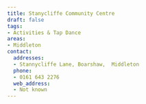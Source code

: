 ```yaml
---
title: Stanycliffe Community Centre
draft: false
tags:
- Activities & Tap Dance
areas:
- Middleton
contact:
  addresses:
  - Stannycliffe Lane, Boarshaw,  Middleton
  phone:
  - 0161 643 2276
  web_address:
  - Not known
---
```


